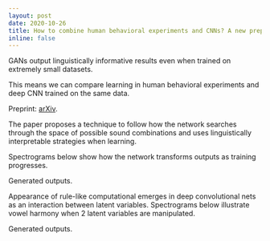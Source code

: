```yaml
---
layout: post
date: 2020-10-26
title: How to combine human behavioral experiments and CNNs? A new preprint is on arXiv
inline: false
---
```


GANs output linguistically informative results even when trained on extremely small datasets. 

This means we can compare learning in human behavioral experiments and deep CNN trained on the same data. 

Preprint: [arXiv](https://arxiv.org/abs/2009.12711).

The paper proposes a technique to follow how the network searches through the space of possible sound combinations and uses linguistically interpretable strategies when learning. 

Spectrograms below show how the network transforms outputs as training progresses.

<div class="row">
    <div class="col-sm mt-3 mt-md-0">
        <img class="img-fluid rounded z-depth-1" src="{{ '/assets/img/spec1.jpg' | relative_url }}" alt="" title="example image"/>
    </div>
</div>
<div class="caption">
    Generated outputs.
</div>

Appearance of rule-like computational emerges in deep convolutional nets as an interaction between latent variables. Spectrograms below illustrate vowel harmony when 2 latent variables are manipulated.

<div class="row">
    <div class="col-sm mt-3 mt-md-0">
        <img class="img-fluid rounded z-depth-1" src="{{ '/assets/img/spec2.jpg' | relative_url }}" alt="" title="example image"/>
    </div>
</div>
<div class="caption">
     Generated outputs.
</div>